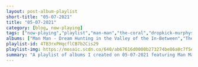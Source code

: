 ```yaml
---
layout: post-album-playlist
short-title: "05-07-2021"
title: "05-07-2021"
category: [blog, now-playing]
tags: ["now-playing","playlist","man-man","the-coral","dropkick-murphys","various-artists"]
albums: ["Man Man - Dream Hunting in the Valley of the In-Between","The Coral - Coral Island","Dropkick Murphys - Turn Up That Dial","Various Artists - When God Was Great"]
playlist-id: 4TB3rxPHqcflCB7b2Cis29
playlist-img: https://mosaic.scdn.co/640/ab67616d0000b273274be86a0c7f5edf31ef1a4fab67616d0000b2732bbed3add6454c2c3979dde6ab67616d0000b2733884b1d5d2a8021f8044d8beab67616d0000b2739593d11c509fbda6acf6f515
summary: "A playlist of albums I created on 05-07-2021 featuring Man Man, The Coral, Dropkick Murphys, and Various Artists"
---
```

